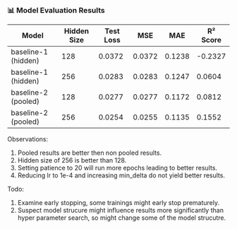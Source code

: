 ### 📊 Model Evaluation Results

| Model               | Hidden Size | Test Loss | MSE    | MAE    | R² Score |
|---------------------|-------------|-----------|--------|--------|----------|
| baseline-1 (hidden) | 128         | 0.0372    | 0.0372 | 0.1238 | -0.2327  |
| baseline-1 (hidden) | 256         | 0.0283    | 0.0283 | 0.1247 | 0.0604   |
| baseline-2 (pooled) | 128         | 0.0277    | 0.0277 | 0.1172 | 0.0812   |
| baseline-2 (pooled) | 256         | 0.0254    | 0.0255 | 0.1135 | 0.1552   |

Observations:
1. Pooled results are better then non pooled results.
2. Hidden size of 256 is better than 128.
3. Setting patience to 20 will run more epochs leading to better results.
4. Reducing lr to 1e-4 and increasing min_delta do not yield better results.

Todo:
1. Examine early stopping, some trainings might early stop prematurely.
2. Suspect model strucure might influence results more significantly than hyper parameter search, so might change some of the model strucutre.